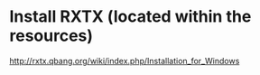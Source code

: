 Install RXTX (located within the resources)
=============================================================
http://rxtx.qbang.org/wiki/index.php/Installation_for_Windows
<need link for linux>